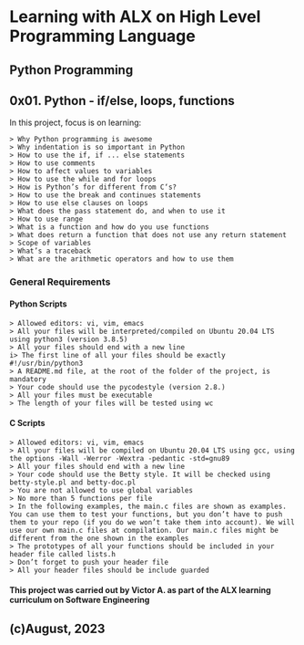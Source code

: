 # Learning with ALX on High Level Programming Language
## Python Programming
## 0x01. Python - if/else, loops, functions

In this project, focus is on learning:

	> Why Python programming is awesome
	> Why indentation is so important in Python
	> How to use the if, if ... else statements
	> How to use comments
	> How to affect values to variables
	> How to use the while and for loops
	> How is Python’s for different from C‘s?
	> How to use the break and continues statements
	> How to use else clauses on loops
	> What does the pass statement do, and when to use it
	> How to use range
	> What is a function and how do you use functions
	> What does return a function that does not use any return statement
	> Scope of variables
	> What’s a traceback
	> What are the arithmetic operators and how to use them


### General Requirements

#### Python Scripts

	> Allowed editors: vi, vim, emacs
	> All your files will be interpreted/compiled on Ubuntu 20.04 LTS using python3 (version 3.8.5)
	> All your files should end with a new line
	i> The first line of all your files should be exactly #!/usr/bin/python3
	> A README.md file, at the root of the folder of the project, is mandatory
	> Your code should use the pycodestyle (version 2.8.)
	> All your files must be executable
	> The length of your files will be tested using wc

#### C Scripts
	> Allowed editors: vi, vim, emacs
	> All your files will be compiled on Ubuntu 20.04 LTS using gcc, using the options -Wall -Werror -Wextra -pedantic -std=gnu89
	> All your files should end with a new line
	> Your code should use the Betty style. It will be checked using betty-style.pl and betty-doc.pl
	> You are not allowed to use global variables
	> No more than 5 functions per file
	> In the following examples, the main.c files are shown as examples. You can use them to test your functions, but you don’t have to push them to your repo (if you do we won’t take them into account). We will use our own main.c files at compilation. Our main.c files might be different from the one shown in the examples
	> The prototypes of all your functions should be included in your header file called lists.h
	> Don’t forget to push your header file
	> All your header files should be include guarded


#### This project was carried out by Victor A. as part of the ALX learning curriculum on Software Engineering

## (c)August, 2023
